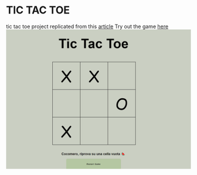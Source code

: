 # TIC TAC TOE  
tic tac toe project replicated from this [article](https://javascript.plainenglish.io/build-tic-tac-toe-game-using-javascript-3afba3c8fdcc)
Try out the game [here](https://tic-tac-toe-js-nine.vercel.app/)
![game](tic-tac-toe.png)
